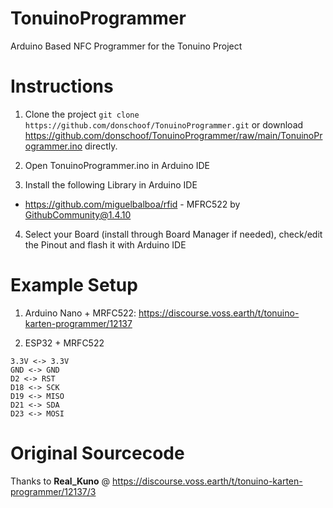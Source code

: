 # TonuinoProgrammer
Arduino Based NFC Programmer for the Tonuino Project

# Instructions
1. Clone the project `git clone https://github.com/donschoof/TonuinoProgrammer.git` or download https://github.com/donschoof/TonuinoProgrammer/raw/main/TonuinoProgrammer.ino directly.

2. Open TonuinoProgrammer.ino in Arduino IDE

3. Install the following Library in Arduino IDE
* https://github.com/miguelbalboa/rfid - MFRC522 by GithubCommunity@1.4.10

4. Select your Board (install through Board Manager if needed), check/edit the Pinout and flash it with Arduino IDE

# Example Setup
1. Arduino Nano + MRFC522: https://discourse.voss.earth/t/tonuino-karten-programmer/12137

2. ESP32 + MRFC522
```
3.3V <-> 3.3V
GND <-> GND
D2 <-> RST
D18 <-> SCK
D19 <-> MISO
D21 <-> SDA
D23 <-> MOSI
```

# Original Sourcecode
Thanks to **Real_Kuno** @ https://discourse.voss.earth/t/tonuino-karten-programmer/12137/3
